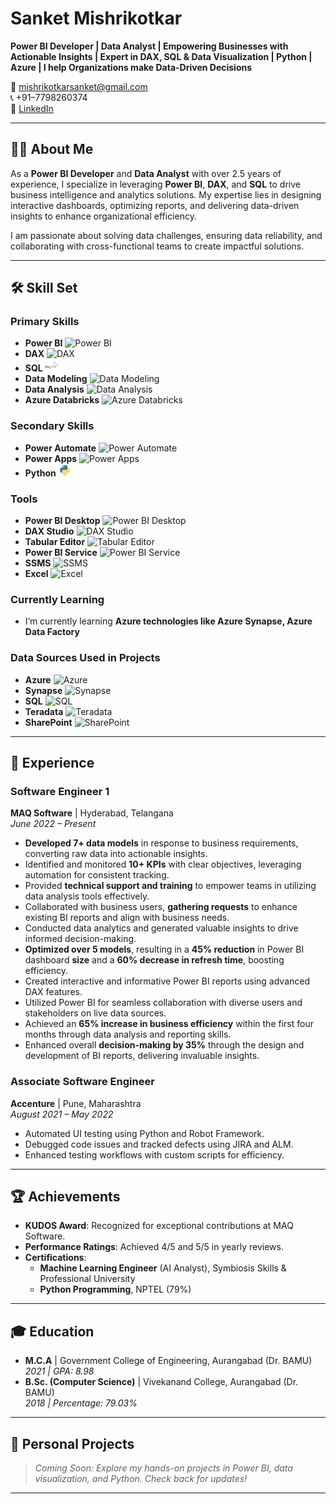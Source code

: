 # Sanket Mishrikotkar  
**Power BI Developer | Data Analyst | Empowering Businesses with Actionable Insights | Expert in DAX, SQL & Data Visualization | Python | Azure | I help Organizations make Data-Driven Decisions**  

📧 mishrikotkarsanket@gmail.com  
📞 +91–7798260374  
🔗 [LinkedIn](https://www.linkedin.com/in/sanketmishrikotkar/)  

---

## 👨‍💻 About Me  

As a **Power BI Developer** and **Data Analyst** with over 2.5 years of experience, I specialize in leveraging **Power BI**, **DAX**, and **SQL** to drive business intelligence and analytics solutions. My expertise lies in designing interactive dashboards, optimizing reports, and delivering data-driven insights to enhance organizational efficiency.  

I am passionate about solving data challenges, ensuring data reliability, and collaborating with cross-functional teams to create impactful solutions.  

---

## 🛠️ Skill Set  

### Primary Skills  
- **Power BI** <img src="https://upload.wikimedia.org/wikipedia/commons/c/cf/New_Power_BI_Logo.svg" alt="Power BI" width="20" height="20"/>  
- **DAX** <img src="https://db0dce98.rocketcdn.me/en/files/2023/08/dax-power-bi.png" alt="DAX" width="40" height="20"/>  
- **SQL** <img src="https://raw.githubusercontent.com/devicons/devicon/master/icons/mysql/mysql-original-wordmark.svg" alt="SQL" width="20" height="20"/>  
- **Data Modeling** <img src="https://img.icons8.com/?size=100&id=9jbTZpdDmAB0&format=png&color=000000" alt="Data Modeling" width="20" height="20"/>  
- **Data Analysis** <img src="https://img.icons8.com/?size=100&id=7kZSmEyroNI0&format=png&color=000000" alt="Data Analysis" width="20" height="20"/>  
- **Azure Databricks** <img src="https://logowik.com/content/uploads/images/azure-databricks5940.jpg" alt="Azure Databricks" width="20" height="20"/>

### Secondary Skills  
- **Power Automate** <img src="https://img.icons8.com/?size=100&id=kTTt25v6Drpd&format=png&color=000000" alt="Power Automate" width="20" height="20"/>  
- **Power Apps** <img src="https://img.icons8.com/?size=100&id=OU2ddOKw840K&format=png&color=000000" alt="Power Apps" width="20" height="20"/>  
- **Python** <img src="https://raw.githubusercontent.com/devicons/devicon/master/icons/python/python-original.svg" alt="Python" width="20" height="20"/>

### Tools  
- **Power BI Desktop** <img src="https://upload.wikimedia.org/wikipedia/commons/c/cf/New_Power_BI_Logo.svg" alt="Power BI Desktop" width="20" height="20"/>  
- **DAX Studio** <img src="https://encrypted-tbn0.gstatic.com/images?q=tbn:ANd9GcSeE1jznQyB4UUlUtUuFbSJ333BAYmPQZH2oV9Z4-axIJP2KqHA-BsPpRaE_3dQqpAaX7U&usqp=CAU" alt="DAX Studio" width="20" height="20"/>  
- **Tabular Editor** <img src="https://avatars.githubusercontent.com/u/30911111?v=4" alt="Tabular Editor" width="20" height="20"/>  
- **Power BI Service** <img src="https://upload.wikimedia.org/wikipedia/commons/c/cf/New_Power_BI_Logo.svg" alt="Power BI Service" width="20" height="20"/>  
- **SSMS** <img src="https://miro.medium.com/v2/1*-hkzF9m5828c-UIaSQNUug.jpeg" alt="SSMS" width="20" height="20"/>  
- **Excel** <img src="https://encrypted-tbn0.gstatic.com/images?q=tbn:ANd9GcRVxTmB7RKfgAoRTrU36dhDHpbAsPrCQkf6Zs_MFfIrunhg-hRGTs5psju_52K3q4C1hvY&usqp=CAU" alt="Excel" width="20" height="20"/>

### Currently Learning  
- I’m currently learning **Azure technologies like Azure Synapse, Azure Data Factory**

### Data Sources Used in Projects  
- **Azure** <img src="https://upload.wikimedia.org/wikipedia/commons/a/a8/Microsoft_Azure_Logo.svg" alt="Azure" width="60" height="20"/>  
- **Synapse** <img src="https://encrypted-tbn0.gstatic.com/images?q=tbn:ANd9GcSZc2gcIoinDIir_cDFBxRXl7AGRKtOh99ob2195r7P5_r6MSvNR_Evly-Cuehm3w6GVgo&usqp=CAU" alt="Synapse" width="20" height="20"/>  
- **SQL** <img src="https://upload.wikimedia.org/wikipedia/commons/8/87/Sql_data_base_with_logo.png" alt="SQL" width="35" height="20"/>  
- **Teradata** <img src="https://www.teradata.com/favicon.ico" alt="Teradata" width="20" height="20"/>  
- **SharePoint** <img src="https://encrypted-tbn0.gstatic.com/images?q=tbn:ANd9GcSYihwMLPYEUnpL35RMU6ysKsuzhHdqOXiZSXd2ene5JwzaFBTdpSj9-2WHyKAzlJBgof8&usqp=CAU" alt="SharePoint" width="20" height="20"/>


---

## 💼 Experience  

### **Software Engineer 1**  
**MAQ Software** | Hyderabad, Telangana  
*June 2022 – Present*  
- **Developed 7+ data models** in response to business requirements, converting raw data into actionable insights.
- Identified and monitored **10+ KPIs** with clear objectives, leveraging automation for consistent tracking.
- Provided **technical support and training** to empower teams in utilizing data analysis tools effectively.
- Collaborated with business users, **gathering requests** to enhance existing BI reports and align with business needs.
- Conducted data analytics and generated valuable insights to drive informed decision-making.
- **Optimized over 5 models**, resulting in a **45% reduction** in Power BI dashboard **size** and a **60% decrease in refresh time**, boosting efficiency.
- Created interactive and informative Power BI reports using advanced DAX features.
- Utilized Power BI for seamless collaboration with diverse users and stakeholders on live data sources.
- Achieved an **65% increase in business efficiency** within the first four months through data analysis and reporting skills.
- Enhanced overall **decision-making by 35%** through the design and development of BI reports, delivering invaluable insights.

### **Associate Software Engineer**  
**Accenture** | Pune, Maharashtra  
*August 2021 – May 2022*  
- Automated UI testing using Python and Robot Framework.  
- Debugged code issues and tracked defects using JIRA and ALM.  
- Enhanced testing workflows with custom scripts for efficiency.  

---

## 🏆 Achievements  
- **KUDOS Award**: Recognized for exceptional contributions at MAQ Software.  
- **Performance Ratings**: Achieved 4/5 and 5/5 in yearly reviews.  
- **Certifications**:  
  - **Machine Learning Engineer** (AI Analyst), Symbiosis Skills & Professional University  
  - **Python Programming**, NPTEL (79%)  

---

## 🎓 Education  

- **M.C.A** | Government College of Engineering, Aurangabad (Dr. BAMU)  
  *2021 | GPA: 8.98*  
- **B.Sc. (Computer Science)** | Vivekanand College, Aurangabad (Dr. BAMU)  
  *2018 | Percentage: 79.03%*  

---

## 📂 Personal Projects  
> *Coming Soon: Explore my hands-on projects in Power BI, data visualization, and Python. Check back for updates!*   

---
